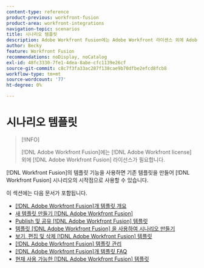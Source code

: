 ```yaml
---
content-type: reference
product-previous: workfront-fusion
product-area: workfront-integrations
navigation-topic: scenarios
title: 시나리오 템플릿
description: Adobe Workfront Fusion에는 Adobe Workfront 라이센스 외에 Adobe Workfront Fusion 라이센스가 필요합니다.
author: Becky
feature: Workfront Fusion
recommendations: noDisplay, noCatalog
exl-id: 48fc3330-7fe1-4dea-8abe-cfc1139e26cf
source-git-commit: c8c7f3fa33ac287f138cae9b70dfbe2efcd8fcb8
workflow-type: tm+mt
source-wordcount: '77'
ht-degree: 0%

---
```


# 시나리오 템플릿

>[!INFO]
>
>[!DNL Adobe Workfront Fusion]에는 [!DNL Adobe Workfront license] 외에 [!DNL Adobe Workfront Fusion] 라이선스가 필요합니다.

[!DNL Workfront Fusion]의 템플릿 기능을 사용하면 기존 템플릿을 만들어 [!DNL Workfront Fusion] 시나리오의 시작점으로 사용할 수 있습니다.

이 섹션에는 다음 문서가 포함됩니다.

* [[!DNL Adobe Workfront Fusion]개 템플릿 개요](/help/quicksilver/workfront-fusion/scenarios/templates/fusion-templates-overview.md)
* [새 템플릿 만들기 [!DNL Adobe Workfront Fusion]](../../../workfront-fusion/scenarios/templates/create-new-fusion-templates.md)
* [Publish 및 공유 [!DNL Adobe Workfront Fusion] 템플릿](../../../workfront-fusion/scenarios/templates/publish-and-share-fusion-templates.md)
* [템플릿 [!DNL Adobe Workfront Fusion] 을 사용하여 시나리오 만들기](../../../workfront-fusion/scenarios/templates/create-scenarios-with-fusion-templates.md)
* [보기, 편집 및 삭제 [!DNL Adobe Workfront Fusion] 템플릿](../../../workfront-fusion/scenarios/templates/view-edit-and-delete-fusion-templates.md)
* [[!DNL Adobe Workfront Fusion] 템플릿 관리](../../../workfront-fusion/scenarios/templates/fusion-templates-adminstration.md)
* [[!DNL Adobe Workfront Fusion]개 템플릿 FAQ](../../../workfront-fusion/scenarios/templates/fusion-templates-faqs.md)
* [현재 사용 가능한 [!DNL Adobe Workfront Fusion] 템플릿](../../../workfront-fusion/scenarios/templates/currently-available-fusion-templates.md)
